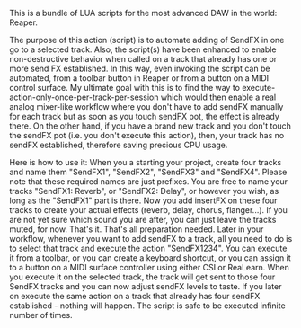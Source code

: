 This is a bundle of LUA scripts for the most advanced DAW in the world: Reaper.

The purpose of this action (script) is to automate adding of SendFX in one go to a selected track.
Also, the script(s) have been enhanced to enable non-destructive behavior when called on a track that already has one or more send FX established.
In this way, even invoking the script can be automated, from a toolbar button in Reaper or from a button on a MIDI control surface.
My ultimate goal with this is to find the way to execute-action-only-once-per-track-per-session which would then enable a real analog mixer-like workflow where you don't have to add sendFX manually for each track but as soon as you touch sendFX pot, the effect is already there.
On the other hand, if you have a brand new track and you don't touch the sendFX pot (i.e. you don't execute this action), then, your track has no sendFX established, therefore saving precious CPU usage.

Here is how to use it:
When you a starting your project, create four tracks and name them "SendFX1", "SendFX2", "SendFX3" and "SendFX4".
Please note that these required names are just prefixes. You are free to name your tracks "SendFX1: Reverb", or "SendFX2: Delay", or however you wish, as long as the "SendFX1" part is there.
Now you add insertFX on these four tracks to create your actual effects (reverb, delay, chorus, flanger...). If you are not yet sure which sound you are after, you can just leave the tracks muted, for now.
That's it. That's all preparation needed.
Later in your workflow, whenever you want to add sendFX to a track, all you need to do is to select that track and execute the action "SendFX1234".
You can execute it from a toolbar, or you can create a keyboard shortcut, or you can assign it to a button on a MIDI surface controller using either CSI or ReaLearn.
When you execute it on the selected track, the track will get sent to those four SendFX tracks and you can now adjust sendFX levels to taste.
If you later on execute the same action on a track that already has four sendFX established - nothing will happen. The script is safe to be executed infinite number of times.
